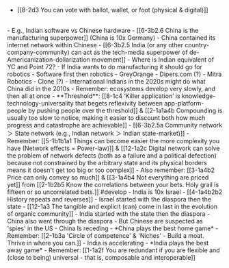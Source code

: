 - [[8-2d3 You can vote with ballot, wallet, or foot (physical & digital)]]
<br>
- E.g., Indian software vs Chinese hardware
- [[6-3b2.6 China is the manufacturing superpower]] (China is 10x Germany)
  - China contained its internet network within Chinese
- [[6-3b2.5 India (or any other country-company-community) can act as the tech-media superpower of de-Americanization-dollarization movement]]
  - Where is Indian equivalent of YC and Point 72?
  - If India wants to do manufacturing it should go for robotics
    - Software first then robotics
      - GreyOrange
      - Dipers.com (?)
      - Mitra Robotics
      - Clone (?)
  - International Indians in the 2020s might do what China did in the 2010s
    - Remember: ecosystems develop very slowly, and then all at once
      - **Threshold**: [[8-1c4 ‘Killer application’ is knowledge-technology-universality that begets reflexivity between app-platform-people by pushing people over the threshold]] & [[2-1a1a4b Compounding is usually too slow to notice, making it easier to discount both how much progress and catastrophe are achievable]]
      - [[6-3b2.5a Community network ＞ State network (e.g., Indian network ＞ Indian state-market)]] 
				- Remember: [[5-1b1b1a1 Things can become easier the more complexity you have (Network effects = Power-law)]] & [[12-1a2c Digital network can solve the problem of network defects (both as a failure and a political defection) because not constrained by the arbitrary state and its physical borders means it doesn't get too big or too complex]]
				- Also remember: [[3-1a4b2 Price can only convey so much]] & [[3-1a4b4 Not everything are priced yet]] from [[2-1b2b5 Know the correlations between your bets. Holy grail is fifteen or so uncorrelated bets.]] #develop 
  - India is 10x Israel
    - [[4-1a4b2b2 History repeats and reverses]]
      - Israel started with the diaspora then the state 
				- [[12-1a3 The tangible and explicit (can) come in last in the evolution of organic community]]
      - India started with the state then the diaspora
      - China also went through the diaspora
				- But Chinese are suspected as 'spies' in the US
					- China Is receding
						- *China plays the best home game*
							- Remember: [[2-1b3a 'Circle of competence' & 'Niches' - Build a moat. Thrive in where you can.]]
					- India is accelerating
						- *India plays the best away game*
							- Remember: [[1-1a2f You are redundant if you are flexible and (close to being) universal - that is, composable and interoperable]]
<br>
